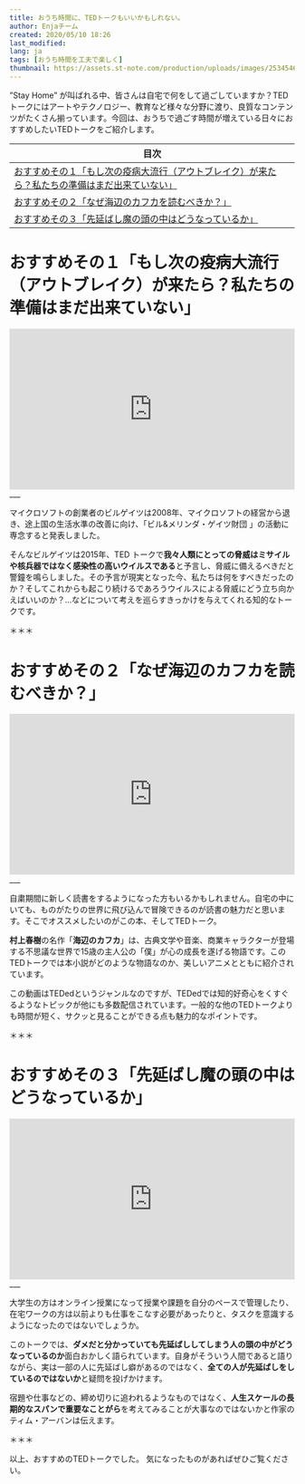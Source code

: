 ```yaml
---
title: おうち時間に、TEDトークもいいかもしれない。
author: Enjaチーム
created: 2020/05/10 18:26
last_modified: 
lang: ja
tags: [おうち時間を工夫で楽しく]
thumbnail: https://assets.st-note.com/production/uploads/images/25345461/rectangle_large_type_2_470aff9f5e882db06d0bc0806abbdf4a.png
---
```


”Stay Home” が叫ばれる中、皆さんは自宅で何をして過ごしていますか？TEDトークにはアートやテクノロジー、教育など様々な分野に渡り、良質なコンテンツがたくさん揃っています。今回は、おうちで過ごす時間が増えている日々におすすめしたいTEDトークをご紹介します。

| 目次 |
| ------ |
| [おすすめその１「もし次の疫病大流行（アウトブレイク）が来たら？私たちの準備はまだ出来ていない」](#おすすめその１「もし次の疫病大流行（アウトブレイク）が来たら？私たちの準備はまだ出来ていない」) |
| [おすすめその２「なぜ海辺のカフカを読むべきか？」](#おすすめその２「なぜ海辺のカフカを読むべきか？」) |
| [おすすめその３「先延ばし魔の頭の中はどうなっているか」](#おすすめその３「先延ばし魔の頭の中はどうなっているか」) |


# おすすめその１「もし次の疫病大流行（アウトブレイク）が来たら？私たちの準備はまだ出来ていない」
<div style="max-width:854px"><div style="position:relative;height:0;padding-bottom:56.25%"><iframe src="https://embed.ted.com/talks/lang/ja/bill_gates_the_next_outbreak_we_re_not_ready" width="854" height="480" style="position:absolute;left:0;top:0;width:100%;height:100%" frameborder="0" scrolling="no" allowfullscreen></iframe></div></div>
___

マイクロソフトの創業者のビルゲイツは2008年、マイクロソフトの経営から退き、途上国の生活水準の改善に向け、「ビル&メリンダ・ゲイツ財団 」の活動に専念すると発表しました。

そんなビルゲイツは2015年、TED トークで**我々人類にとっての脅威はミサイルや核兵器ではなく感染性の高いウイルスである**と予言し、脅威に備えるべきだと警鐘を鳴らしました。その予言が現実となった今、私たちは何をすべきだったのか？そしてこれからも起こり続けるであろうウイルスによる脅威にどう立ち向かえばいいのか？...などについて考えを巡らすきっかけを与えてくれる知的なトークです。

＊＊＊

# おすすめその２「なぜ海辺のカフカを読むべきか？」
<div style="max-width:854px"><div style="position:relative;height:0;padding-bottom:56.25%"><iframe src="https://embed.ted.com/talks/lang/ja/iseult_gillespie_why_should_you_read_kafka_on_the_shore" width="854" height="480" style="position:absolute;left:0;top:0;width:100%;height:100%" frameborder="0" scrolling="no" allowfullscreen></iframe></div></div>
___

自粛期間に新しく読書をするようになった方もいるかもしれません。自宅の中にいても、ものがたりの世界に飛び込んで冒険できるのが読書の魅力だと思います。そこでオススメしたいのがこの本、そしてTEDトーク。

**村上春樹**の名作「**海辺のカフカ**」は、古典文学や音楽、商業キャラクターが登場する不思議な世界で15歳の主人公の「僕」が心の成長を遂げる物語です。このTEDトークでは本小説がどのような物語なのか、美しいアニメとともに紹介されています。

この動画はTEDedというジャンルなのですが、TEDedでは知的好奇心をくすぐるようなトピックが他にも多数配信されています。一般的な他のTEDトークよりも時間が短く、サクッと見ることができる点も魅力的なポイントです。

＊＊＊

# おすすめその３「先延ばし魔の頭の中はどうなっているか」
<div style="max-width:854px"><div style="position:relative;height:0;padding-bottom:56.25%"><iframe src="https://embed.ted.com/talks/lang/ja/tim_urban_inside_the_mind_of_a_master_procrastinator" width="854" height="480" style="position:absolute;left:0;top:0;width:100%;height:100%" frameborder="0" scrolling="no" allowfullscreen></iframe></div></div>
___

大学生の方はオンライン授業になって授業や課題を自分のペースで管理したり、在宅ワークの方は以前よりも仕事をこなす必要があったりと、タスクを意識するようになったのではないでしょうか。

このトークでは、**ダメだと分かっていても先延ばししてしまう人の頭の中がどうなっているのか**面白おかしく語られています。自身がそういう人間であると語りながら、実は一部の人に先延ばし癖があるのではなく、**全ての人が先延ばしをしているのではないか**と疑問を投げかけます。

宿題や仕事などの、締め切りに追われるようなものではなく、**人生スケールの長期的なスパンで重要なことがら**を考えてみることが大事なのではないかと作家のティム・アーバンは伝えます。

＊＊＊

以上、おすすめのTEDトークでした。
気になったものがあればぜひご覧ください。